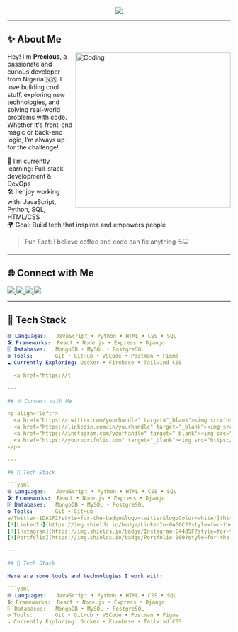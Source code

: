 <!-- Animated GitHub Profile README with Buy Me a Coffee -->

<p align="center">
  <img src="https://readme-typing-svg.herokuapp.com?font=Fira+Code&size=26&duration=3000&pause=1000&center=true&vCenter=true&color=F76C6C&width=600&lines=Hey+there!+I'm+Precious+Akinwunmi+👋;A+Friendly+Dev+%F0%9F%92%BB;Creative+Thinker+%F0%9F%8C%9F;Let's+Build+Something+Awesome!+%F0%9F%9A%80" />
</p>

---

## ✨ About Me

<img align="right" alt="Coding" width="350" src="https://media.giphy.com/media/qgQUggAC3Pfv687qPC/giphy.gif" />

Hey! I'm **Precious**, a passionate and curious developer from Nigeria 🇳🇬. I love building cool stuff, exploring new technologies, and solving real-world problems with code. Whether it's front-end magic or back-end logic, I’m always up for the challenge!

🌱 I’m currently learning: Full-stack development & DevOps  
🛠️ I enjoy working with: JavaScript, Python, SQL, HTML/CSS  
🌍 Goal: Build tech that inspires and empowers people  

> Fun Fact: I believe coffee and code can fix anything ☕💻

---

## 🌐 Connect with Me

<p>
  <a href="https://twitter.com/yourhandle" target="_blank">
    <img src="https://img.shields.io/badge/Twitter-1DA1F2?style=for-the-badge&logo=twitter&logoColor=white" />
  </a>
  <a href="https://linkedin.com/in/yourhandle" target="_blank">
    <img src="https://img.shields.io/badge/LinkedIn-0A66C2?style=for-the-badge&logo=linkedin&logoColor=white" />
  </a>
  <a href="https://instagram.com/yourhandle" target="_blank">
    <img src="https://img.shields.io/badge/Instagram-E4405F?style=for-the-badge&logo=instagram&logoColor=white" />
  </a>
  <a href="https://yourportfolio.com" target="_blank">
    <img src="https://img.shields.io/badge/Portfolio-000?style=for-the-badge&logo=firefox&logoColor=white" />
  </a>
</p>

---

## 🧰 Tech Stack

```yaml
🌐 Languages:   JavaScript • Python • HTML • CSS • SQL
🛠️ Frameworks:  React • Node.js • Express • Django
🗄️ Databases:   MongoDB • MySQL • PostgreSQL
⚙️ Tools:       Git • GitHub • VSCode • Postman • Figma
☁️ Currently Exploring: Docker • Firebase • Tailwind CSS

  <a href="https://t

---

## 🌐 Connect with Me

<p align="left">
  <a href="https://twitter.com/yourhandle" target="_blank"><img src="https://img.shields.io/badge/Twitter-1DA1F2?style=for-the-badge&logo=twitter&logoColor=white" /></a>
  <a href="https://linkedin.com/in/yourhandle" target="_blank"><img src="https://img.shields.io/badge/LinkedIn-0A66C2?style=for-the-badge&logo=linkedin&logoColor=white" /></a>
  <a href="https://instagram.com/yourhandle" target="_blank"><img src="https://img.shields.io/badge/Instagram-E4405F?style=for-the-badge&logo=instagram&logoColor=white" /></a>
  <a href="https://yourportfolio.com" target="_blank"><img src="https://img.shields.io/badge/Portfolio-000?style=for-the-badge&logo=firefox&logoColor=white" /></a>
</p>

---

## 🧰 Tech Stack

```yaml
🌐 Languages:   JavaScript • Python • HTML • CSS • SQL
🛠️ Frameworks:  React • Node.js • Express • Django
🗄️ Databases:   MongoDB • MySQL • PostgreSQL
⚙️ Tools:       Git • GitHub
e/Twitter-1DA1F2?style=for-the-badge&logo=twitter&logoColor=white)](https://twitter.com/yourhandle)  
[![LinkedIn](https://img.shields.io/badge/LinkedIn-0A66C2?style=for-the-badge&logo=linkedin&logoColor=white)](https://linkedin.com/in/yourhandle)  
[![Instagram](https://img.shields.io/badge/Instagram-E4405F?style=for-the-badge&logo=instagram&logoColor=white)](https://instagram.com/yourhandle)  
[![Portfolio](https://img.shields.io/badge/Portfolio-000?style=for-the-badge&logo=firefox&logoColor=white)](https://yourportfolio.com)

---

## 🧰 Tech Stack

Here are some tools and technologies I work with:

```yaml
🌐 Languages:   JavaScript • Python • HTML • CSS • SQL
🛠️ Frameworks:  React • Node.js • Express • Django
🗄️ Databases:   MongoDB • MySQL • PostgreSQL
⚙️ Tools:       Git • GitHub • VSCode • Postman • Figma
☁️ Currently Exploring: Docker • Firebase • Tailwind CSS
